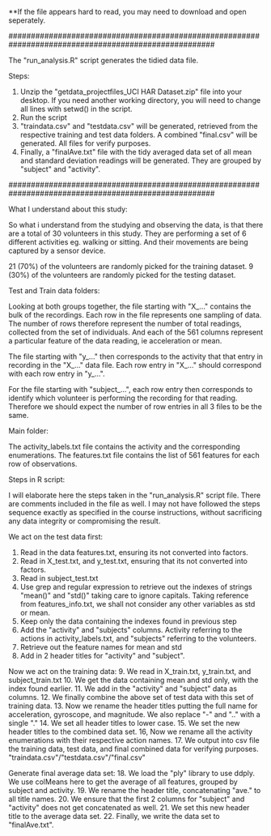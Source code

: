 **If the file appears hard to read, you may need to download and open seperately.

######################################################################################################

The "run_analysis.R" script generates the tidied data file.

Steps:
1. Unzip the "getdata_projectfiles_UCI HAR Dataset.zip" file into your desktop. If you need another working directory, you will need to change all lines with setwd() in the script.
2. Run the script
3. "traindata.csv" and "testdata.csv" will be generated, retrieved from the respective training and test data folders. A combined "final.csv" will be generated. All files for verify purposes.
4. Finally, a "finalAve.txt" file with the tidy averaged data set of all mean and standard deviation readings will be generated. They are grouped by "subject" and "activity".

######################################################################################################


What I understand about this study:

So what i understand from the studying and observing the data, is that there are a total of 30 volunteers in this study. They are performing a set of 6 different activities eg. walking or sitting. And their movements are being captured by a sensor device.

21 (70%) of the volunteers are randomly picked for the training dataset.
9 (30%) of the volunteers are randomly picked for the testing dataset.

Test and Train data folders:

Looking at both groups together, the file starting with "X_…" contains the bulk of the recordings. Each row in the file represents one sampling of data. The number of rows therefore represent the number of total readings, collected from the set of individuals. And each of the 561 columns represent a particular feature of the data reading, ie acceleration or mean.

The file starting with "y_…" then corresponds to the activity that that entry in recording in the "X_…" data file. Each row entry in "X_…" should correspond with each row entry in "y_…".

For the file starting with "subject_…", each row entry then corresponds to identify which volunteer is performing the recording for that reading. Therefore we should expect the number of row entries in all 3 files to be the same.

Main folder:

The activity_labels.txt file contains the activity and the corresponding enumerations.
The features.txt file contains the list of 561 features for each row of observations.


Steps in R script:

I will elaborate here the steps taken in the "run_analysis.R" script file. There are comments included in the file as well. I may not have followed the steps sequence exactly as specified in the course instructions, without sacrificing any data integrity or compromising the result.

We act on the test data first:
1. Read in the data features.txt, ensuring its not converted into factors.
2. Read in X_test.txt, and y_test.txt, ensuring that its not converted into factors.
3. Read in subject_test.txt
4. Use grep and regular expression to retrieve out the indexes of strings "mean()" and "std()" taking care to ignore capitals. Taking reference from features_info.txt, we shall not consider any other variables as std or mean.
5. Keep only the data containing the indexes found in previous step
6. Add the "activity" and "subjects" columns. Activity referring to the actions in activity_labels.txt, and "subjects" referring to the volunteers.
7. Retrieve out the feature names for mean and std
8. Add in 2 header titles for "activity" and "subject".

Now we act on the training data:
9. We read in X_train.txt, y_train.txt, and subject_train.txt
10. We get the data containing mean and std only, with the index found earlier.
11. We add in the "activity" and "subject" data as columns.
12. We finally combine the above set of test data with this set of training data.
13. Now we rename the header titles putting the full name for acceleration, gyroscope, and magnitude. We also replace "-" and ".." with a single "."
14. We set all header titles to lower case.
15. We set the new header titles to the combined data set.
16, Now we rename all the activity enumerations with their respective action names.
17. We output into csv file the training data, test data, and final combined data for verifying purposes. "traindata.csv"/"testdata.csv"/"final.csv"

Generate final average data set:
18. We load the "ply" library to use ddply. We use colMeans here to get the average of all features, grouped by subject and activity. 
19. We rename the header title, concatenating "ave." to all title names.
20. We ensure that the first 2 columns for "subject" and "activity" does not get concatenated as well.
21. We set this new header title to the average data set.
22. Finally, we write the data set to "finalAve.txt".


